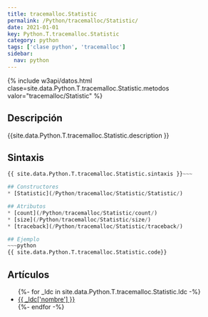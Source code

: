 ```yaml
---
title: tracemalloc.Statistic
permalink: /Python/tracemalloc/Statistic/
date: 2021-01-01
key: Python.T.tracemalloc.Statistic
category: python
tags: ['clase python', 'tracemalloc']
sidebar: 
  nav: python
---
```


{% include w3api/datos.html clase=site.data.Python.T.tracemalloc.Statistic.metodos valor="tracemalloc/Statistic" %}

## Descripción
{{site.data.Python.T.tracemalloc.Statistic.description }}

## Sintaxis
~~~python
{{ site.data.Python.T.tracemalloc.Statistic.sintaxis }}~~~

## Constructores
* [Statistic](/Python/tracemalloc/Statistic/Statistic/)

## Atributos
* [count](/Python/tracemalloc/Statistic/count/)
* [size](/Python/tracemalloc/Statistic/size/)
* [traceback](/Python/tracemalloc/Statistic/traceback/)

## Ejemplo
~~~python
{{ site.data.Python.T.tracemalloc.Statistic.code}}
~~~

## Artículos
<ul>
{%- for _ldc in site.data.Python.T.tracemalloc.Statistic.ldc -%}
   <li>
       <a href="{{_ldc['url'] }}">{{ _ldc['nombre'] }}</a>
   </li>
{%- endfor -%}
</ul>
